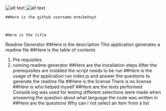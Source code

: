 
![alt text](https://img.shields.io/badge/build-nodeJS-brightgreen)
![alt text](https://avatars0.githubusercontent.com/u/58241324?v=4)

    ##Here is the github username mrmikehoyt
  
    
    
    #Here is the title 
  Readme Generator
    ##Here is the description 
 This application generates a readme file
    ##Here is the table of contents 
 1. Pre requisites
2. running readme generator
    ##Here are the installation steps 
After the prerequisites are installed the script needs to be
run
    ##Here is the usage of the application 
 run index.js and answer the questions to generate the 
readme file
    ##Here is the license 
 There is no license
    ##Here is who helped 
 myself
    ##Here are the tests performed 
 Console.log was used for testing
different selections were made when answering the question
about what language the code was written in 
    ##Here are the questions 
 Why can I not select an item from a list  
     
    